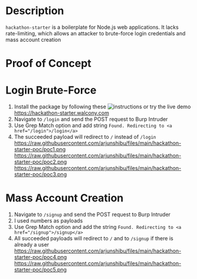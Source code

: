 # Description

`hackathon-starter` is a boilerplate for Node.js web applications. It lacks rate-limiting, which allows an attacker to brute-force login credentials and mass account creation

# Proof of Concept

# Login Brute-Force

1. Install the package by following these ![instructions](https://github.com/sahat/hackathon-starter#getting-started) or try the live demo https://hackathon-starter.walcony.com
2. Navigate to `/login` and send the POST request to Burp Intruder
3. Use Grep Match option and add string `Found. Redirecting to <a href="/login">/login</a>`
4. The succeeded payload will redirect to `/` instead of `/login`                                                
  https://raw.githubusercontent.com/arjunshibu/files/main/hackathon-starter-poc/poc1.png                                            
  https://raw.githubusercontent.com/arjunshibu/files/main/hackathon-starter-poc/poc2.png                                            
  https://raw.githubusercontent.com/arjunshibu/files/main/hackathon-starter-poc/poc3.png                                            
  
# Mass Account Creation

1. Navigate to `/signup` and send the POST request to Burp Intruder
2. I used numbers as payloads
3. Use Grep Match option and add the string `Found. Redirecting to <a href="/signup">/signup</a>`
4. All succeeded payloads will redirect to `/` and to `/signup` if there is already a user                                                      
  https://raw.githubusercontent.com/arjunshibu/files/main/hackathon-starter-poc/poc4.png                                                       
  https://raw.githubusercontent.com/arjunshibu/files/main/hackathon-starter-poc/poc5.png
